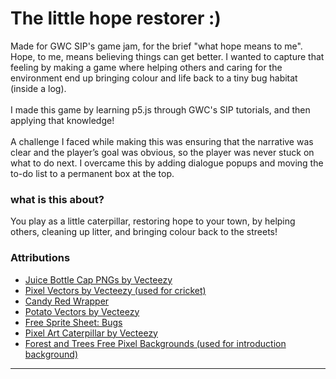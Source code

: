 # The little hope restorer :)
Made for GWC SIP's game jam, for the brief "what hope means to me".<br>Hope, to me, means believing things can get better. I wanted to capture that feeling by making a game where helping others and caring for the environment end up bringing colour and life back to a tiny bug habitat (inside a log).<br>
<br>I made this game by learning p5.js through GWC's SIP tutorials, and then applying that knowledge!<br>
<br>A challenge I faced while making this was ensuring that the narrative was clear and the player’s goal was obvious, so the player was never stuck on what to do next. I overcame this by adding dialogue popups and moving the to-do list to a permanent box at the top. 

###  what is this about?
You play as a little caterpillar, restoring hope to your town, by helping others, cleaning up litter, and bringing colour back to the streets!


###  Attributions
- <a href="https://www.vecteezy.com/free-png/juice-bottle-cap">Juice Bottle Cap PNGs by Vecteezy</a>
- <a href="https://www.vecteezy.com/free-vector/pixel">Pixel Vectors by Vecteezy (used for cricket)</a>
- <a href = "https://stock.adobe.com/uk/images/candy-red-wrapper-empty-and-open-isolated-on-white-background-with-copy-space-for-your-text/304696907?sdid=DMMD1BPP&mv=social&mv2=orgsoc&as_channel=social_ads&as_campclass=brand&as_campaign=Ecommerce&as_source=Pinterest&as_camptype=acquisitions&as_audience=users">Candy Red Wrapper</a>
- <a href="https://www.vecteezy.com/free-vector/potato">Potato Vectors by Vecteezy</a>
- <a href = "https://victory-works-studios-llc.itch.io/free-sprite-sheet-bugs">Free Sprite Sheet: Bugs</a>
- <a href="https://www.vecteezy.com/vector-art/54384862-pixel-art-illustration-caterpillar-pixelated-caterpillar-caterpillar-insect-icon-pixelated-for-the-pixel-art-game-and-icon-for-website-and-game-old-school-retro">Pixel Art Caterpillar by Vecteezy</a>
- <a href = 'https://craftpix.net/freebies/forest-and-trees-free-pixel-backgrounds/'>Forest and Trees Free Pixel Backgrounds (used for introduction background)</a>

---
